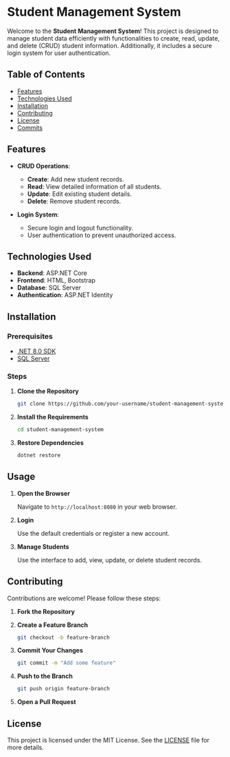 # Student Management System

Welcome to the **Student Management System**! This project is designed to manage student data efficiently with functionalities to create, read, update, and delete (CRUD) student information. Additionally, it includes a secure login system for user authentication.

## Table of Contents

- [Features](#features)
- [Technologies Used](#technologies-used)
- [Installation](#installation)
- [Contributing](#contributing)
- [License](#license)
- [Commits](#commits)

## Features

- **CRUD Operations**: 
  - **Create**: Add new student records.
  - **Read**: View detailed information of all students.
  - **Update**: Edit existing student details.
  - **Delete**: Remove student records.

- **Login System**: 
  - Secure login and logout functionality.
  - User authentication to prevent unauthorized access.

## Technologies Used

- **Backend**: ASP.NET Core
- **Frontend**: HTML, Bootstrap
- **Database**: SQL Server
- **Authentication**: ASP.NET Identity

## Installation

### Prerequisites

- [.NET 8.0 SDK](https://dotnet.microsoft.com/en-us/download/dotnet/8.0)
- [SQL Server](https://www.microsoft.com/en-us/sql-server/sql-server-downloads)

### Steps

1. **Clone the Repository**

    ```bash
    git clone https://github.com/your-username/student-management-system.git](https://github.com/Mriganka69/Student-Management-System-ASP.NET-8-MVC-.git
    ```

2. **Install the Requirements**

    ```bash
    cd student-management-system
    ```

3. **Restore Dependencies**

    ```bash
    dotnet restore
    ```


## Usage

1. **Open the Browser**

   Navigate to `http://localhost:8080` in your web browser.

2. **Login**

   Use the default credentials or register a new account.

3. **Manage Students**

   Use the interface to add, view, update, or delete student records.

## Contributing

Contributions are welcome! Please follow these steps:

1. **Fork the Repository**

2. **Create a Feature Branch**

    ```bash
    git checkout -b feature-branch
    ```

3. **Commit Your Changes**

    ```bash
    git commit -m "Add some feature"
    ```

4. **Push to the Branch**

    ```bash
    git push origin feature-branch
    ```

5. **Open a Pull Request**

## License

This project is licensed under the MIT License. See the [LICENSE](LICENSE) file for more details.


